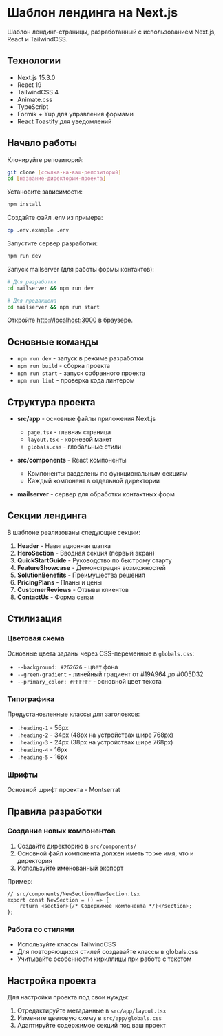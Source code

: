 # Шаблон лендинга на Next.js

Шаблон лендинг-страницы, разработанный с использованием Next.js, React и TailwindCSS.

## Технологии

-   Next.js 15.3.0
-   React 19
-   TailwindCSS 4
-   Animate.css
-   TypeScript
-   Formik + Yup для управления формами
-   React Toastify для уведомлений

## Начало работы

Клонируйте репозиторий:

```bash
git clone [ссылка-на-ваш-репозиторий]
cd [название-директории-проекта]
```

Установите зависимости:

```bash
npm install
```

Создайте файл .env из примера:

```bash
cp .env.example .env
```

Запустите сервер разработки:

```bash
npm run dev
```

Запуск mailserver (для работы формы контактов):

```bash
# Для разработки
cd mailserver && npm run dev

# Для продакшена
cd mailserver && npm run start
```

Откройте [http://localhost:3000](http://localhost:3000) в браузере.

## Основные команды

-   `npm run dev` - запуск в режиме разработки
-   `npm run build` - сборка проекта
-   `npm run start` - запуск собранного проекта
-   `npm run lint` - проверка кода линтером

## Структура проекта

-   **src/app** - основные файлы приложения Next.js

    -   `page.tsx` - главная страница
    -   `layout.tsx` - корневой макет
    -   `globals.css` - глобальные стили

-   **src/components** - React компоненты

    -   Компоненты разделены по функциональным секциям
    -   Каждый компонент в отдельной директории

-   **mailserver** - сервер для обработки контактных форм

## Секции лендинга

В шаблоне реализованы следующие секции:

1. **Header** - Навигационная шапка
2. **HeroSection** - Вводная секция (первый экран)
3. **QuickStartGuide** - Руководство по быстрому старту
4. **FeatureShowcase** - Демонстрация возможностей
5. **SolutionBenefits** - Преимущества решения
6. **PricingPlans** - Планы и цены
7. **CustomerReviews** - Отзывы клиентов
8. **ContactUs** - Форма связи

## Стилизация

### Цветовая схема

Основные цвета заданы через CSS-переменные в `globals.css`:

-   `--background: #262626` - цвет фона
-   `--green-gradient` - линейный градиент от #19A964 до #005D32
-   `--primary_color: #FFFFFF` - основной цвет текста

### Типографика

Предустановленные классы для заголовков:

-   `.heading-1` - 56px
-   `.heading-2` - 34px (48px на устройствах шире 768px)
-   `.heading-3` - 24px (38px на устройствах шире 768px)
-   `.heading-4` - 16px
-   `.heading-5` - 16px

### Шрифты

Основной шрифт проекта - Montserrat

## Правила разработки

### Создание новых компонентов

1. Создайте директорию в `src/components/`
2. Основной файл компонента должен иметь то же имя, что и директория
3. Используйте именованный экспорт

Пример:

```tsx
// src/components/NewSection/NewSection.tsx
export const NewSection = () => {
    return <section>{/* Содержимое компонента */}</section>;
};
```

### Работа со стилями

-   Используйте классы TailwindCSS
-   Для повторяющихся стилей создавайте классы в globals.css
-   Учитывайте особенности кириллицы при работе с текстом

## Настройка проекта

Для настройки проекта под свои нужды:

1. Отредактируйте метаданные в `src/app/layout.tsx`
2. Измените цветовую схему в `src/app/globals.css`
3. Адаптируйте содержимое секций под ваш проект
